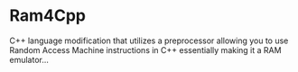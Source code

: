 # Ram4Cpp
C++ language modification that utilizes a preprocessor allowing you to use Random Access Machine instructions in C++ essentially making it a RAM emulator...
